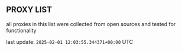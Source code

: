 ## PROXY LIST

all proxies in this list were collected from open sources and tested for functionality

last update: `2025-02-01 12:03:55.344371+00:00` UTC